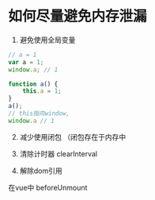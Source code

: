 # 如何尽量避免内存泄漏

1. 避免使用全局变量

```js
// a = 1
var a = 1;
window.a; // 1
```

```js
function a() {
    this.a = 1;
}
a();
// this指向window,
window.a // 1
```

2. 减少使用闭包 （闭包存在于内存中

3. 清除计时器 clearInterval

4. 解除dom引用

在vue中 beforeUnmount 